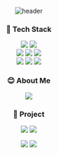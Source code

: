 <div align='center'>

![header](https://capsule-render.vercel.app/api?type=waving&color=auto&height=300&section=header&text=flobeeee's%20github&fontSize=90)

### 🌈 Tech Stack 

<img src="https://img.shields.io/badge/JavaScript-F7DF1E?style=flat-square"/>
<img src="https://img.shields.io/badge/Node.js-339933?style=flat-square"/>
  <div />
<img src="https://img.shields.io/badge/Express-000000?style=flat-square"/>
<img src="https://img.shields.io/badge/Sequelize-005F9E?style=flat-square"/>
<img src="https://img.shields.io/badge/MySQL-4479A1?style=flat-square"/>
  <div />
<img src="https://img.shields.io/badge/React-61DAFB?style=flat-square"/>
  <img src="https://img.shields.io/badge/HTML-E34F26?style=flat-square"/>
  <img src="https://img.shields.io/badge/CSS-1572B6?style=flat-square"/>
  
  ### 😊 About Me
  <a href="https://velog.io/@flobeeee"><img src="https://img.shields.io/badge/velog-1DBF73?style=flat-square&logo=Vimeo&logoColor=white"/></a>
  
  ### 🎉 Project
  <a href="https://ttankttank.shop"><img src="https://img.shields.io/badge/땅땅마켓-006C66"/></a>
  <img src="https://img.shields.io/badge/위치기반 실시간 중고품 경매 서비스-FFFFFF?style=flat-square"/>

  <a href="https://sondnumberbook.shop"><img src="https://img.shields.io/badge/노래번호부-F43059"/></a>
  <img src="https://img.shields.io/badge/나만의 애창곡리스트 만들기 서비스-FFFFFF?style=flat-square"/>
  </div>
<!--
**flobeeee/flobeeee** is a ✨ _special_ ✨ repository because its `README.md` (this file) appears on your GitHub profile.

Here are some ideas to get you started:

- 🔭 I’m currently working on ...
- 🌱 I’m currently learning ...
- 👯 I’m looking to collaborate on ...
- 🤔 I’m looking for help with ...
- 💬 Ask me about ...
- 📫 How to reach me: ...
- 😄 Pronouns: ...
- ⚡ Fun fact: ...
-->
